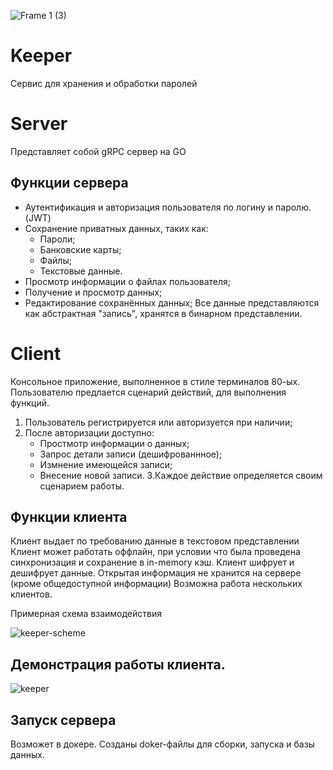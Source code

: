 
![Frame 1 (3)](https://github.com/user-attachments/assets/2ad8c533-4cce-4f9c-8f32-0ce92894df08)

# Keeper
Сервис для хранения и обработки паролей

# Server

Представляет собой gRPC сервер на GO


## Функции сервера

- Аутентификация и авторизация пользователя по логину и паролю. (JWT)
- Сохранение приватных данных, таких как:
    - Пароли;
    - Банковские карты;
    - Файлы;
    - Текстовые данные.
- Просмотр информации о файлах пользователя;
- Получение и просмотр данных;
- Редактирование сохранённых данных;
Все данные представляются как абстрактная "запись", хранятся в бинарном представлении.

# Client

Консольное приложение, выполненное в стиле терминалов 80-ых.
Пользователю предлается сценарий действий, для выполнения функций.

1. Пользователь регистрируется или авторизуется при наличии;
2. После авторизации доступно:
   - Простмотр информации о данных;
   - Запрос детали записи (дешифрованнное);
   - Измнение имеющейся записи;
   - Внесение новой записи.
3.Каждое действие определяется своим сценарием работы.
## Функции клиента
Клиент выдает по требованию данные в текстовом представлении
Клиент может работать оффлайн, при условии что была проведена синхронизация и сохранение в in-memory кэш.
Клиент шифрует и дешифрует данные. Открытая информация не хранится на сервере (кроме общедоступной информации)
Возможна работа нескольких клиентов.

Примерная схема взаимодействия

![keeper-scheme](https://github.com/user-attachments/assets/90a30c4e-edb7-494e-b0e0-5049a3e72f7c)

## Демонстрация работы клиента.


![keeper](https://github.com/user-attachments/assets/fb580e24-5605-4728-9708-28571f29091f)

## Запуск сервера
Возможет в докере. Созданы doker-файлы для сборки, запуска и базы данных.

 
